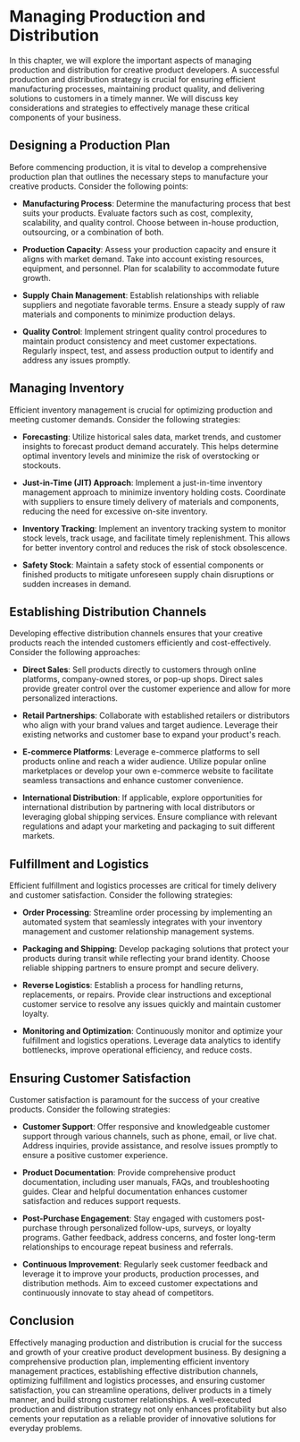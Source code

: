 # Managing Production and Distribution

In this chapter, we will explore the important aspects of managing production and distribution for creative product developers. A successful production and distribution strategy is crucial for ensuring efficient manufacturing processes, maintaining product quality, and delivering solutions to customers in a timely manner. We will discuss key considerations and strategies to effectively manage these critical components of your business.

## Designing a Production Plan

Before commencing production, it is vital to develop a comprehensive production plan that outlines the necessary steps to manufacture your creative products. Consider the following points:

- **Manufacturing Process**: Determine the manufacturing process that best suits your products. Evaluate factors such as cost, complexity, scalability, and quality control. Choose between in-house production, outsourcing, or a combination of both.
    
- **Production Capacity**: Assess your production capacity and ensure it aligns with market demand. Take into account existing resources, equipment, and personnel. Plan for scalability to accommodate future growth.
    
- **Supply Chain Management**: Establish relationships with reliable suppliers and negotiate favorable terms. Ensure a steady supply of raw materials and components to minimize production delays.
    
- **Quality Control**: Implement stringent quality control procedures to maintain product consistency and meet customer expectations. Regularly inspect, test, and assess production output to identify and address any issues promptly.
    

## Managing Inventory

Efficient inventory management is crucial for optimizing production and meeting customer demands. Consider the following strategies:

- **Forecasting**: Utilize historical sales data, market trends, and customer insights to forecast product demand accurately. This helps determine optimal inventory levels and minimize the risk of overstocking or stockouts.
    
- **Just-in-Time (JIT) Approach**: Implement a just-in-time inventory management approach to minimize inventory holding costs. Coordinate with suppliers to ensure timely delivery of materials and components, reducing the need for excessive on-site inventory.
    
- **Inventory Tracking**: Implement an inventory tracking system to monitor stock levels, track usage, and facilitate timely replenishment. This allows for better inventory control and reduces the risk of stock obsolescence.
    
- **Safety Stock**: Maintain a safety stock of essential components or finished products to mitigate unforeseen supply chain disruptions or sudden increases in demand.
    

## Establishing Distribution Channels

Developing effective distribution channels ensures that your creative products reach the intended customers efficiently and cost-effectively. Consider the following approaches:

- **Direct Sales**: Sell products directly to customers through online platforms, company-owned stores, or pop-up shops. Direct sales provide greater control over the customer experience and allow for more personalized interactions.
    
- **Retail Partnerships**: Collaborate with established retailers or distributors who align with your brand values and target audience. Leverage their existing networks and customer base to expand your product's reach.
    
- **E-commerce Platforms**: Leverage e-commerce platforms to sell products online and reach a wider audience. Utilize popular online marketplaces or develop your own e-commerce website to facilitate seamless transactions and enhance customer convenience.
    
- **International Distribution**: If applicable, explore opportunities for international distribution by partnering with local distributors or leveraging global shipping services. Ensure compliance with relevant regulations and adapt your marketing and packaging to suit different markets.
    

## Fulfillment and Logistics

Efficient fulfillment and logistics processes are critical for timely delivery and customer satisfaction. Consider the following strategies:

- **Order Processing**: Streamline order processing by implementing an automated system that seamlessly integrates with your inventory management and customer relationship management systems.
    
- **Packaging and Shipping**: Develop packaging solutions that protect your products during transit while reflecting your brand identity. Choose reliable shipping partners to ensure prompt and secure delivery.
    
- **Reverse Logistics**: Establish a process for handling returns, replacements, or repairs. Provide clear instructions and exceptional customer service to resolve any issues quickly and maintain customer loyalty.
    
- **Monitoring and Optimization**: Continuously monitor and optimize your fulfillment and logistics operations. Leverage data analytics to identify bottlenecks, improve operational efficiency, and reduce costs.
    

## Ensuring Customer Satisfaction

Customer satisfaction is paramount for the success of your creative products. Consider the following strategies:

- **Customer Support**: Offer responsive and knowledgeable customer support through various channels, such as phone, email, or live chat. Address inquiries, provide assistance, and resolve issues promptly to ensure a positive customer experience.
    
- **Product Documentation**: Provide comprehensive product documentation, including user manuals, FAQs, and troubleshooting guides. Clear and helpful documentation enhances customer satisfaction and reduces support requests.
    
- **Post-Purchase Engagement**: Stay engaged with customers post-purchase through personalized follow-ups, surveys, or loyalty programs. Gather feedback, address concerns, and foster long-term relationships to encourage repeat business and referrals.
    
- **Continuous Improvement**: Regularly seek customer feedback and leverage it to improve your products, production processes, and distribution methods. Aim to exceed customer expectations and continuously innovate to stay ahead of competitors.
    

## Conclusion

Effectively managing production and distribution is crucial for the success and growth of your creative product development business. By designing a comprehensive production plan, implementing efficient inventory management practices, establishing effective distribution channels, optimizing fulfillment and logistics processes, and ensuring customer satisfaction, you can streamline operations, deliver products in a timely manner, and build strong customer relationships. A well-executed production and distribution strategy not only enhances profitability but also cements your reputation as a reliable provider of innovative solutions for everyday problems.
